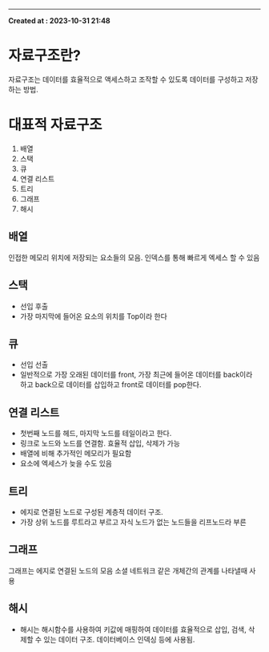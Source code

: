 ---
**Created at : 2023-10-31 21:48**
# 자료구조란?
자료구조는 데이터를 효율적으로 액세스하고 조작할 수 있도록 데이터를 구성하고 저장하는 방법.
# 대표적 자료구조
1. 배열
2. 스택
3. 큐
4. 연결 리스트
5. 트리
6. 그래프
7. 해시
## 배열
인접한 메모리 위치에 저장되는 요소들의 모음. 인덱스를 통해 빠르게 엑세스 할 수 있음
## 스택
- 선입 후출
- 가장 마지막에 들어온 요소의 위치를 Top이라 한다
## 큐
- 선입 선출
- 일반적으로 가장 오래된 데이터를 front, 가장 최근에 들어온 데이터를 back이라 하고 back으로 데이터를 삽입하고 front로 데이터를 pop한다.
## 연결 리스트
- 첫번째 노드를 헤드, 마지막 노드를 테일이라고 한다.
- 링크로 노드와 노드를 연결함. 효율적 삽입, 삭제가 가능
- 배열에 비해 추가적인 메모리가 필요함
- 요소에 엑세스가 늦을 수도 있음
## 트리
- 에지로 연결된 노드로 구성된 계층적 데이터 구조. 
- 가장 상위 노드를 루트라고 부르고 자식 노드가 없는 노드들을 리프노드라 부른
## 그래프
그래프는 에지로 연결된 노드의 모음 소셜 네트워크 같은 개체간의 관계를 나타낼때 사용
## 해시
- 해시는 해시함수를 사용하여 키값에 매핑하여 데이터를 효율적으로 삽입, 검색, 삭제할 수 있는 데이터 구조. 데이터베이스 인덱싱 등에 사용됨.